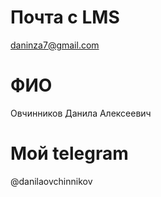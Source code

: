# Почта с LMS
daninza7@gmail.com
# ФИО
Овчинников Данила Алексеевич
# Мой telegram
@danilaovchinnikov
